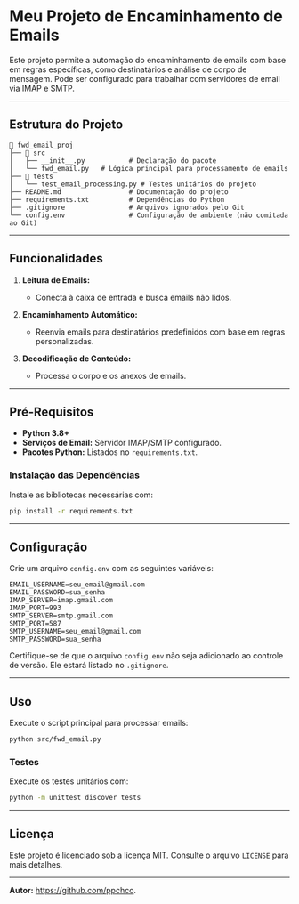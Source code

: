 # Meu Projeto de Encaminhamento de Emails

Este projeto permite a automação do encaminhamento de emails com base em regras específicas, como destinatários e análise de corpo de mensagem. Pode ser configurado para trabalhar com servidores de email via IMAP e SMTP.

---

## Estrutura do Projeto

```
📁 fwd_email_proj
├── 📁 src
│   ├── __init__.py           # Declaração do pacote
│   └── fwd_email.py   # Lógica principal para processamento de emails
├── 📁 tests
│   └── test_email_processing.py # Testes unitários do projeto
├── README.md                 # Documentação do projeto
├── requirements.txt          # Dependências do Python
├── .gitignore                # Arquivos ignorados pelo Git
└── config.env                # Configuração de ambiente (não comitada ao Git)
```

---

## Funcionalidades

1. **Leitura de Emails:**
   - Conecta à caixa de entrada e busca emails não lidos.

2. **Encaminhamento Automático:**
   - Reenvia emails para destinatários predefinidos com base em regras personalizadas.

3. **Decodificação de Conteúdo:**
   - Processa o corpo e os anexos de emails.

---

## Pré-Requisitos

- **Python 3.8+**
- **Serviços de Email:** Servidor IMAP/SMTP configurado.
- **Pacotes Python:** Listados no `requirements.txt`.

### Instalação das Dependências

Instale as bibliotecas necessárias com:

```bash
pip install -r requirements.txt
```

---

## Configuração

Crie um arquivo `config.env` com as seguintes variáveis:

```env
EMAIL_USERNAME=seu_email@gmail.com
EMAIL_PASSWORD=sua_senha
IMAP_SERVER=imap.gmail.com
IMAP_PORT=993
SMTP_SERVER=smtp.gmail.com
SMTP_PORT=587
SMTP_USERNAME=seu_email@gmail.com
SMTP_PASSWORD=sua_senha
```

Certifique-se de que o arquivo `config.env` não seja adicionado ao controle de versão. Ele estará listado no `.gitignore`.

---

## Uso

Execute o script principal para processar emails:

```bash
python src/fwd_email.py
```

### Testes

Execute os testes unitários com:

```bash
python -m unittest discover tests
```

---

## Licença

Este projeto é licenciado sob a licença MIT. Consulte o arquivo `LICENSE` para mais detalhes.

---

**Autor:**
https://github.com/ppchco.